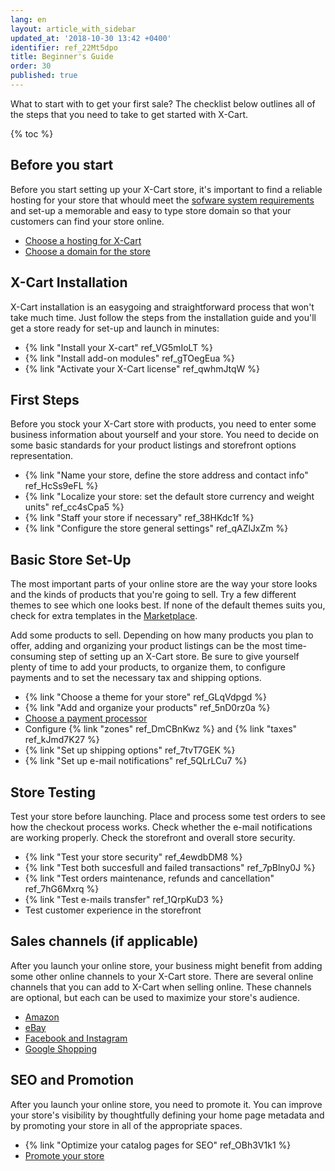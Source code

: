 ```yaml
---
lang: en
layout: article_with_sidebar
updated_at: '2018-10-30 13:42 +0400'
identifier: ref_22Mt5dpo
title: Beginner's Guide
order: 30
published: true
---
```

What to start with to get your first sale? The checklist below outlines all of the steps that you need to take to get started with X-Cart.

{% toc %}

## Before you start

Before you start setting up your X-Cart store, it's important to find a reliable hosting for your store that whould meet the [sofware system requirements](https://kb.x-cart.com/general_setup/installation_guide.html#server-requirements "Beginners Guide") and set-up a memorable and easy to type store domain so that your customers can find your store online.

- [Choose a hosting for X-Cart](https://market.x-cart.com/experts-and-services/hosters/ "Beginner's Guide")
- [Choose a domain for the store](https://www.x-cart.com/blog/how-to-choose-domain-name.html "Beginners Guide")

## X-Cart Installation

X-Cart installation is an easygoing and straightforward process that won't take much time. Just follow the steps from the installation guide and you'll get a store ready for set-up and launch in minutes:

- {% link "Install your X-cart" ref_VG5mIoLT %}
- {% link "Install add-on modules" ref_gTOegEua %}
- {% link "Activate your X-Cart license" ref_qwhmJtqW %}

## First Steps

Before you stock your X-Cart store with products, you need to enter some business information about yourself and your store. You need to decide on some basic standards for your product listings and storefront options representation. 

- {% link "Name your store, define the store address and contact info" ref_HcSs9eFL %}
- {% link "Localize your store: set the default store currency and weight units" ref_cc4sCpa5 %}
- {% link "Staff your store if necessary" ref_38HKdc1f %}
- {% link "Configure the store general settings" ref_qAZlJxZm %}

## Basic Store Set-Up

The most important parts of your online store are the way your store looks and the kinds of products that you're going to sell. Try a few different themes to see which one looks best. If none of the default themes suits you, check for extra templates in the [Marketplace](https://market.x-cart.com/ecommerce-templates/ "Beginners Guide").

Add some products to sell. Depending on how many products you plan to offer, adding and organizing your product listings can be the most time-consuming step of setting up an X-Cart store. Be sure to give yourself plenty of time to add your products, to organize them, to configure payments and to set the necessary tax and shipping options.

- {% link "Choose a theme for your store" ref_GLqVdpgd %}
- {% link "Add and organize your products" ref_5nD0rz0a %}
- [Choose a payment processor](https://kb.x-cart.com/payments/ "Beginners Guide")
- Configure {% link "zones" ref_DmCBnKwz %} and {% link "taxes" ref_kJmd7K27 %}
- {% link "Set up shipping options" ref_7tvT7GEK %}
- {% link "Set up e-mail notifications" ref_5QLrLCu7 %}

## Store Testing

Test your store before launching. Place and process some test orders to see how the checkout process works. Check whether the e-mail notifications are working properly. Check the storefront and overall store security.
 
- {% link "Test your store security" ref_4ewdbDM8 %}
- {% link "Test both succesfull and failed transactions" ref_7pBlny0J %}
- {% link "Test orders maintenance, refunds and cancellation" ref_7hG6Mxrq %}
- {% link "Test e-mails transfer" ref_1QrpKuD3 %}
- Test customer experience in the storefront

## Sales channels (if applicable)

After you launch your online store, your business might benefit from adding some other online channels to your X-Cart store. There are several online channels that you can add to X-Cart when selling online. These channels are optional, but each can be used to maximize your store's audience.

- [Amazon](https://www.x-cart.com/sell-online/how-to-sell-on-amazon.html "Beginners Guide")
- [eBay](https://www.x-cart.com/sell-online/how-to-sell-on-ebay.html "Beginners Guide")
- [Facebook and Instagram](https://www.x-cart.com/sell-online/how-to-sell-on-facebook.html "Beginners Guide")
- [Google Shopping](https://www.x-cart.com/grow-your-sales-with-google-adwords-google-shopping.html "Beginners Guide")

## SEO and Promotion

After you launch your online store, you need to promote it. You can improve your store's visibility by thoughtfully defining your home page metadata and by promoting your store in all of the appropriate spaces.

- {% link "Optimize your catalog pages for SEO" ref_OBh3V1k1 %}
- [Promote your store](https://kb.x-cart.com/seo_and_promotion/ "Beginner's Guide")
